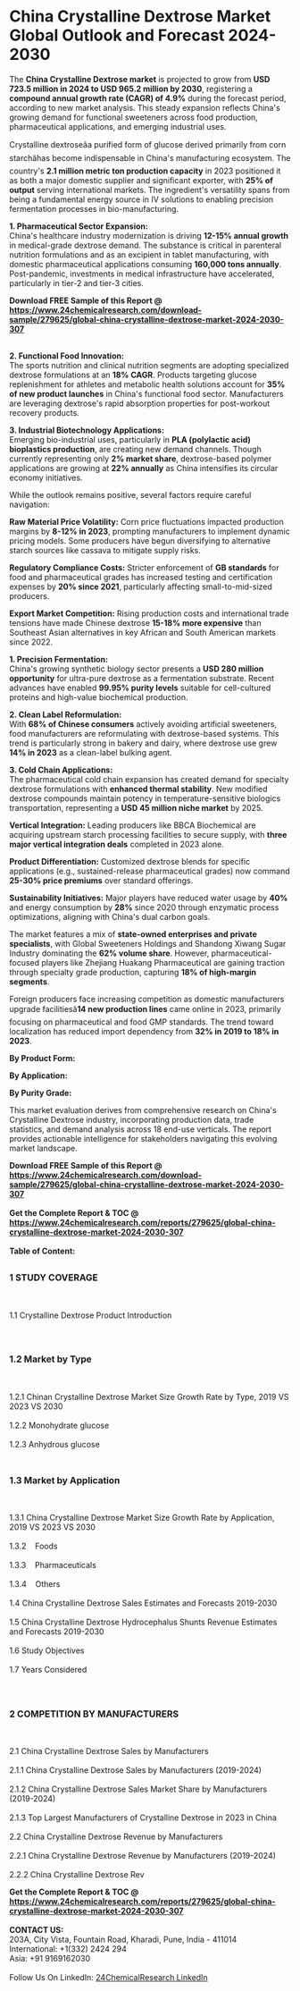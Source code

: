 <h1>China Crystalline Dextrose Market Global Outlook and Forecast 2024-2030</h1><p>The <strong>China Crystalline Dextrose market</strong> is projected to grow from <strong>USD 723.5 million in 2024 to USD 965.2 million by 2030</strong>, registering a <strong>compound annual growth rate (CAGR) of 4.9%</strong> during the forecast period, according to new market analysis. This steady expansion reflects China's growing demand for functional sweeteners across food production, pharmaceutical applications, and emerging industrial uses.</p><p>Crystalline dextroseâa purified form of glucose derived primarily from corn starchâhas become indispensable in China's manufacturing ecosystem. The country's <strong>2.1 million metric ton production capacity</strong> in 2023 positioned it as both a major domestic supplier and significant exporter, with <strong>25% of output</strong> serving international markets. The ingredient's versatility spans from being a fundamental energy source in IV solutions to enabling precision fermentation processes in bio-manufacturing.</p><p><strong>1. Pharmaceutical Sector Expansion:</strong><br>
China's healthcare industry modernization is driving <strong>12-15% annual growth</strong> in medical-grade dextrose demand. The substance is critical in parenteral nutrition formulations and as an excipient in tablet manufacturing, with domestic pharmaceutical applications consuming <strong>160,000 tons annually</strong>. Post-pandemic, investments in medical infrastructure have accelerated, particularly in tier-2 and tier-3 cities.</p><div><b>Download FREE Sample of this Report @ 
            <a href="https://www.24chemicalresearch.com/download-sample/279625/global-china-crystalline-dextrose-market-2024-2030-307">
            https://www.24chemicalresearch.com/download-sample/279625/global-china-crystalline-dextrose-market-2024-2030-307</a></b></div><br><p><strong>2. Functional Food Innovation:</strong><br>
The sports nutrition and clinical nutrition segments are adopting specialized dextrose formulations at an <strong>18% CAGR</strong>. Products targeting glucose replenishment for athletes and metabolic health solutions account for <strong>35% of new product launches</strong> in China's functional food sector. Manufacturers are leveraging dextrose's rapid absorption properties for post-workout recovery products.</p><p><strong>3. Industrial Biotechnology Applications:</strong><br>
Emerging bio-industrial uses, particularly in <strong>PLA (polylactic acid) bioplastics production</strong>, are creating new demand channels. Though currently representing only <strong>2% market share</strong>, dextrose-based polymer applications are growing at <strong>22% annually</strong> as China intensifies its circular economy initiatives.</p><p>While the outlook remains positive, several factors require careful navigation:</p><p><strong>Raw Material Price Volatility:</strong> Corn price fluctuations impacted production margins by <strong>8-12% in 2023</strong>, prompting manufacturers to implement dynamic pricing models. Some producers have begun diversifying to alternative starch sources like cassava to mitigate supply risks.</p><p><strong>Regulatory Compliance Costs:</strong> Stricter enforcement of <strong>GB standards</strong> for food and pharmaceutical grades has increased testing and certification expenses by <strong>20% since 2021</strong>, particularly affecting small-to-mid-sized producers.</p><p><strong>Export Market Competition:</strong> Rising production costs and international trade tensions have made Chinese dextrose <strong>15-18% more expensive</strong> than Southeast Asian alternatives in key African and South American markets since 2022.</p><p><strong>1. Precision Fermentation:</strong><br>
China's growing synthetic biology sector presents a <strong>USD 280 million opportunity</strong> for ultra-pure dextrose as a fermentation substrate. Recent advances have enabled <strong>99.95% purity levels</strong> suitable for cell-cultured proteins and high-value biochemical production.</p><p><strong>2. Clean Label Reformulation:</strong><br>
With <strong>68% of Chinese consumers</strong> actively avoiding artificial sweeteners, food manufacturers are reformulating with dextrose-based systems. This trend is particularly strong in bakery and dairy, where dextrose use grew <strong>14% in 2023</strong> as a clean-label bulking agent.</p><p><strong>3. Cold Chain Applications:</strong><br>
The pharmaceutical cold chain expansion has created demand for specialty dextrose formulations with <strong>enhanced thermal stability</strong>. New modified dextrose compounds maintain potency in temperature-sensitive biologics transportation, representing a <strong>USD 45 million niche market</strong> by 2025.</p><p><strong>Vertical Integration:</strong> Leading producers like BBCA Biochemical are acquiring upstream starch processing facilities to secure supply, with <strong>three major vertical integration deals</strong> completed in 2023 alone.</p><p><strong>Product Differentiation:</strong> Customized dextrose blends for specific applications (e.g., sustained-release pharmaceutical grades) now command <strong>25-30% price premiums</strong> over standard offerings.</p><p><strong>Sustainability Initiatives:</strong> Major players have reduced water usage by <strong>40%</strong> and energy consumption by <strong>28%</strong> since 2020 through enzymatic process optimizations, aligning with China's dual carbon goals.</p><p>The market features a mix of <strong>state-owned enterprises and private specialists</strong>, with Global Sweeteners Holdings and Shandong Xiwang Sugar Industry dominating the <strong>62% volume share</strong>. However, pharmaceutical-focused players like Zhejiang Huakang Pharmaceutical are gaining traction through specialty grade production, capturing <strong>18% of high-margin segments</strong>.</p><p>Foreign producers face increasing competition as domestic manufacturers upgrade facilitiesâ<strong>14 new production lines</strong> came online in 2023, primarily focusing on pharmaceutical and food GMP standards. The trend toward localization has reduced import dependency from <strong>32% in 2019 to 18% in 2023</strong>.</p><p><strong>By Product Form:</strong></p><p><strong>By Application:</strong></p><p><strong>By Purity Grade:</strong></p><p>This market evaluation derives from comprehensive research on China's Crystalline Dextrose industry, incorporating production data, trade statistics, and demand analysis across 18 end-use verticals. The report provides actionable intelligence for stakeholders navigating this evolving market landscape.</p><div><b>Download FREE Sample of this Report @ 
            <a href="https://www.24chemicalresearch.com/download-sample/279625/global-china-crystalline-dextrose-market-2024-2030-307">
            https://www.24chemicalresearch.com/download-sample/279625/global-china-crystalline-dextrose-market-2024-2030-307</a></b></div><br><div><b>Get the Complete Report & TOC @ 
            <a href="https://www.24chemicalresearch.com/reports/279625/global-china-crystalline-dextrose-market-2024-2030-307">
            https://www.24chemicalresearch.com/reports/279625/global-china-crystalline-dextrose-market-2024-2030-307</a></b></div><br>
            <b>Table of Content:</b><p><h2><span style="font-size:16px"><strong>1 STUDY COVERAGE</strong></span></h2><br />
<p>1.1 Crystalline Dextrose Product Introduction</p><br />
<h2><span style="font-size:16px"><strong>1.2 Market by Type</strong></span></h2><br />
<p>1.2.1 Chinan Crystalline Dextrose Market Size Growth Rate by Type, 2019 VS 2023 VS 2030<br /><br />
1.2.2 Monohydrate glucose&nbsp;&nbsp; &nbsp;<br /><br />
1.2.3 Anhydrous glucose<br /><br />
<h2><span style="font-size:16px"><strong>1.3 Market by Application</strong></span></h2><br />
<p>1.3.1 China Crystalline Dextrose Market Size Growth Rate by Application, 2019 VS 2023 VS 2030<br /><br />
1.3.2&nbsp;&nbsp; &nbsp;Foods<br /><br />
1.3.3&nbsp;&nbsp; &nbsp;Pharmaceuticals<br /><br />
1.3.4&nbsp;&nbsp; &nbsp;Others<br /><br />
1.4 China Crystalline Dextrose Sales Estimates and Forecasts 2019-2030<br /><br />
1.5 China Crystalline Dextrose Hydrocephalus Shunts Revenue Estimates and Forecasts 2019-2030<br /><br />
1.6 Study Objectives<br /><br />
1.7 Years Considered</p><br />
<h2><span style="font-size:16px"><strong>2 COMPETITION BY MANUFACTURERS</strong></span></h2><br />
<p>2.1 China Crystalline Dextrose Sales by Manufacturers<br /><br />
2.1.1 China Crystalline Dextrose Sales by Manufacturers (2019-2024)<br /><br />
2.1.2 China Crystalline Dextrose Sales Market Share by Manufacturers (2019-2024)<br /><br />
2.1.3 Top Largest Manufacturers of Crystalline Dextrose in 2023 in China<br /><br />
2.2 China Crystalline Dextrose Revenue by Manufacturers<br /><br />
2.2.1 China Crystalline Dextrose Revenue by Manufacturers (2019-2024)<br /><br />
2.2.2 China Crystalline Dextrose Rev</p><div><b>Get the Complete Report & TOC @ 
            <a href="https://www.24chemicalresearch.com/reports/279625/global-china-crystalline-dextrose-market-2024-2030-307">
            https://www.24chemicalresearch.com/reports/279625/global-china-crystalline-dextrose-market-2024-2030-307</a></b></div><br><b>CONTACT US:</b><br>
            203A, City Vista, Fountain Road, Kharadi, Pune, India - 411014<br>
            International: +1(332) 2424 294<br>
            Asia: +91 9169162030 <br><br>
            Follow Us On LinkedIn: <a href="https://www.linkedin.com/company/24chemicalresearch/">24ChemicalResearch LinkedIn</a>